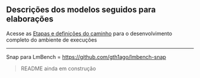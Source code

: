## Descrições dos modelos seguidos para elaborações


Acesse as [Etapas e definições do caminho](./etapas/etapas.md) para o desenvolvimento completo do ambiente de execuções

--------------------

Snap para LmBench = https://github.com/gth1ago/lmbench-snap

> README ainda em construção

<!---
### Generic x86 / KVM - ubuntu-core-20
### Full x86 32/64 bit CPU virtualisation 

wget https://cdimage.ubuntu.com/ubuntu-core/20/stable/current/ubuntu-core-20-amd64.img.xz

# Next step: Install
# https://ubuntu.com/download/kvm

# Any device running Ubuntu Core is instantiated from an image. 
# Creating an Ubuntu Core image starts with a model assertion, a digitally signed text 
#   file with structured headers defining every aspect of the image.

# there are four principle snaps-types that combine to create the Ubuntu Core environment. 
# These are 
#   - kernel
#   - gadget
#   - base 
#   - snapd
# and all four need to be referenced within a model assertion.

# Building with ubuntu-image

sudo snap install ubuntu-image --beta --classic

# Custom model assertion ---- Ver


# The following will build an amd64 image using the ubuntu-core-20-amd64.model 
#  reference model assertion:

ubuntu-image snap ubuntu-core-20-amd64.model

# The output includes the img file itself, alongside a seed.manifest file 

# Testing an image
    
sudo qemu-system-x86_64 -smp 2 -m 2048                                            \
 -net nic,model=virtio                                                            \
 -net user,hostfwd=tcp::8022-:22                                                  \
 -drive file=/usr/share/OVMF/OVMF_CODE.fd,if=pflash,format=raw,unit=0,readonly=on \
 -drive file=pc.img,cache=none,format=raw,id=disk1,if=none                        \
 -device virtio-blk-pci,drive=disk1,bootindex=1                                   \
 -machine accel=kvm

# With a successful boot, Ubuntu Core initialisation will ask for both 
#   networking parameters and an Ubuntu One account (see https://snapcraft.io/account).

# When the initialisation process has finished, and rebooted, you can SSH/

ssh -p 8022 <Ubuntu SSO user name>@localhost

# You are now connected to the Ubuntu Core
# To list which snaps are installed, for example, type ‘snap list’:

$ snap list

# To view the model assertion used to build the image:

$ snap model --assertion

# To output the serial assertion rather than the model assertion, type snap model --serial:

$ snap model --serial

# -----------------------------------------------------------------
date -Iseconds --utc
# Modif

unxz ubuntu-core-*

# After create my-model.json
# Have Signing a model assertion
# The difference between building an image from a reference model assertion and building from 
# a modified model assertion is that the modified model assertion needs to be digitally signed. 
# This is accomplished in four stages:
#   1 create a key
#   2 export/register the key
#   3 sign the model assertion
#   4 build the image

snap login

snap keys

# if no keys registered
snap create-key my-models

snap keys

snapcraft register-key
# Registering key ...
# Done. The key "my-models" (GvXDpIbG154qTRe3fBiObIH4puaC8yGR2mx3qDa83los3gIXTw0zusFQSDuE5O1d) may be used to sign your assertions.

# With a key created, use the snapcraft command to upload and register it with the store:

cat my-model.json | snap sign -k my-key-name > my-model.model

# The resulting my-model.model file contains the signed model assertion and can now be used to build the image.

# Building the image

sudo snap install ubuntu-image --beta --classic

# In gadget
snapcrapft '

# Para criar a Imagem
ubuntu-image snap my-model.model

# The ubuntu-image command will now build an image using locally sourced and built snaps, 
#   such as a custom gadget snap:

ubuntu-image snap my-model.model --snap ./pc_20-0.4_amd64.snap
-->


